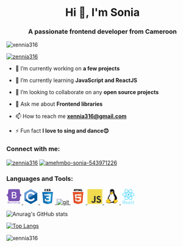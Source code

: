 <h1 align="center">Hi 👋, I'm Sonia</h1>
<h3 align="center">A passionate frontend developer from Cameroon</h3>

<p align="left"> <img src="https://komarev.com/ghpvc/?username=xennia316&label=Profile%20views&color=0e75b6&style=flat" alt="xennia316" /> </p>

<p align="left"> <a href="https://twitter.com/zennia316" target="blank"><img src="https://img.shields.io/twitter/follow/zennia316?logo=twitter&style=for-the-badge" alt="zennia316" /></a> </p>

- 🔭 I’m currently working on **a few projects**

- 🌱 I’m currently learning **JavaScript and ReactJS**

- 👯 I’m looking to collaborate on any **open source projects**

- 💬 Ask me about **Frontend libraries**

- 📫 How to reach me **xennia316@gmail.com**

- ⚡ Fun fact **I love to sing and dance😊**
 
<h3 align="left">Connect with me:</h3>
<p align="left">
<a href="https://twitter.com/zennia316" target="blank"><img align="center" src="https://raw.githubusercontent.com/rahuldkjain/github-profile-readme-generator/master/src/images/icons/Social/twitter.svg" alt="zennia316" height="30" width="40" /></a>
<a href="https://linkedin.com/in/amehmbo-sonia-543971226" target="blank"><img align="center" src="https://raw.githubusercontent.com/rahuldkjain/github-profile-readme-generator/master/src/images/icons/Social/linked-in-alt.svg" alt="amehmbo-sonia-543971226" height="30" width="40" /></a>
</p>

<h3 align="left">Languages and Tools:</h3>
<p align="left"> <a href="https://getbootstrap.com" target="_blank" rel="noreferrer"> <img src="https://raw.githubusercontent.com/devicons/devicon/master/icons/bootstrap/bootstrap-plain-wordmark.svg" alt="bootstrap" width="40" height="40"/> </a> <a href="https://www.cprogramming.com/" target="_blank" rel="noreferrer"> <img src="https://raw.githubusercontent.com/devicons/devicon/master/icons/c/c-original.svg" alt="c" width="40" height="40"/> </a> <a href="https://www.w3schools.com/css/" target="_blank" rel="noreferrer"> <img src="https://raw.githubusercontent.com/devicons/devicon/master/icons/css3/css3-original-wordmark.svg" alt="css3" width="40" height="40"/> </a> <a href="https://git-scm.com/" target="_blank" rel="noreferrer"> <img src="https://www.vectorlogo.zone/logos/git-scm/git-scm-icon.svg" alt="git" width="40" height="40"/> </a> <a href="https://www.w3.org/html/" target="_blank" rel="noreferrer"> <img src="https://raw.githubusercontent.com/devicons/devicon/master/icons/html5/html5-original-wordmark.svg" alt="html5" width="40" height="40"/> </a> <a href="https://developer.mozilla.org/en-US/docs/Web/JavaScript" target="_blank" rel="noreferrer"> <img src="https://raw.githubusercontent.com/devicons/devicon/master/icons/javascript/javascript-original.svg" alt="javascript" width="40" height="40"/> </a> <a href="https://www.linux.org/" target="_blank" rel="noreferrer"> <img src="https://raw.githubusercontent.com/devicons/devicon/master/icons/linux/linux-original.svg" alt="linux" width="40" height="40"/> </a> <a href="https://reactjs.org/" target="_blank" rel="noreferrer"> <img src="https://raw.githubusercontent.com/devicons/devicon/master/icons/react/react-original-wordmark.svg" alt="react" width="40" height="40"/> </a> </p>

![Anurag's GitHub stats](https://github-readme-stats.vercel.app/api?username=xennia316&show_icons=true&theme=dracula)

[![Top Langs](https://github-readme-stats.vercel.app/api/top-langs/?username=xennia316&layout=compact&theme=dracula)](https://github.com/anuraghazra/github-readme-stats)

<p><img align="center" src="https://github-readme-streak-stats.herokuapp.com/?user=xennia316&theme=dracula" alt="xennia316" /></p>
